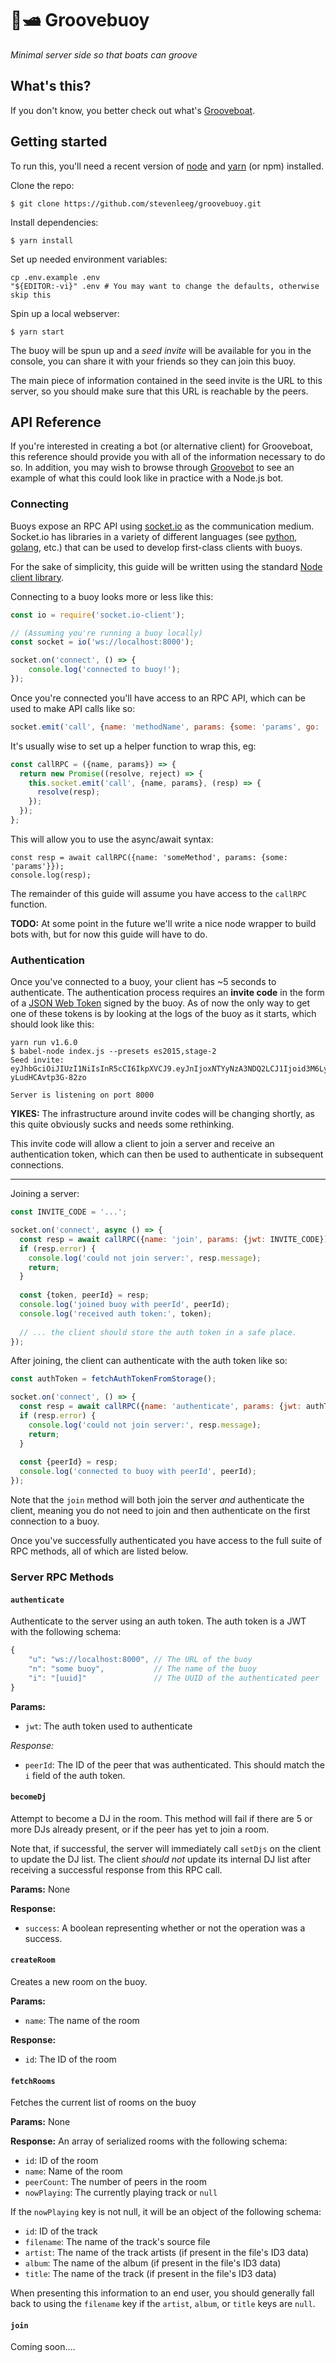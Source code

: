 # 🌊🛥️ Groovebuoy
_Minimal server side so that boats can groove_

## What's this?

If you don't know, you better check out what's
[Grooveboat](https://github.com/stevenleeg/grooveboat).

## Getting started

To run this, you'll need a recent version of
[node](https://nodejs.org/)
and
[yarn](https://yarnpkg.com/) (or npm) installed.

Clone the repo:

```
$ git clone https://github.com/stevenleeg/groovebuoy.git
```

Install dependencies:

```
$ yarn install
```

Set up needed environment variables:

```
cp .env.example .env
"${EDITOR:-vi}" .env # You may want to change the defaults, otherwise skip this
```

Spin up a local webserver:

```
$ yarn start
```

The buoy will be spun up and a *seed invite* will be available for you
in the console, you can share it with your friends so they can join this buoy.

The main piece of information contained in the seed invite is the URL to this
server, so you should make sure that this URL is reachable by the peers.

## API Reference
If you're interested in creating a bot (or alternative client) for Grooveboat,
this reference should provide you with all of the information necessary to do
so. In addition, you may wish to browse through [Groovebot](https://github.com/stevenleeg/groovebot) to see an example of what this could look like in practice with a Node.js bot.

### Connecting
Buoys expose an RPC API using [socket.io](https://socket.io/) as the
communication medium. Socket.io has libraries in a variety of different
languages (see [python](https://github.com/miguelgrinberg/python-socketio), 
[golang](https://github.com/googollee/go-socket.io), etc.) that can be used to
develop first-class clients with buoys.

For the sake of simplicity, this guide will be written using the standard [Node client library](https://www.npmjs.com/package/socket.io-client).

Connecting to a buoy looks more or less like this:

```javascript
const io = require('socket.io-client');

// (Assuming you're running a buoy locally)
const socket = io('ws://localhost:8000');

socket.on('connect', () => {
    console.log('connected to buoy!');
});
```

Once you're connected you'll have access to an RPC API, which can be used to make API calls like so:

```javascript
socket.emit('call', {name: 'methodName', params: {some: 'params', go: 'here'}});
```

It's usually wise to set up a helper function to wrap this, eg:

```javascript
const callRPC = ({name, params}) => {
  return new Promise((resolve, reject) => {
    this.socket.emit('call', {name, params}, (resp) => {
      resolve(resp);
    });
  });
};
```

This will allow you to use the async/await syntax:

```
const resp = await callRPC({name: 'someMethod', params: {some: 'params'}});
console.log(resp);
```

The remainder of this guide will assume you have access to the `callRPC` function.

**TODO:** At some point in the future we'll write a nice node wrapper to build bots with, but for now this guide will have to do.

### Authentication
Once you've connected to a buoy, your client has ~5 seconds to authenticate. The authentication process requires an **invite code** in the form of a [JSON Web Token](https://jwt.io/) signed by the buoy. As of now the only way to get one of these tokens is by looking at the logs of the buoy as it starts, which should look like this:

```
yarn run v1.6.0
$ babel-node index.js --presets es2015,stage-2
Seed invite:
eyJhbGciOiJIUzI1NiIsInR5cCI6IkpXVCJ9.eyJnIjoxNTYyNzA3NDQ2LCJ1Ijoid3M6Ly8xMC4wLjEzLjgwOjgwMDAvIiwibiI6InllZXQgcGFsYWNlIiwiaWF0IjoxNTYyNzA3NDQ2fQ.fHo1mCwexgnBADzHshI_LHz3J-yLudHCAvtp3G-82zo

Server is listening on port 8000
```

**YIKES:** The infrastructure around invite codes will be changing shortly, as this quite obviously sucks and needs some rethinking.

This invite code will allow a client to join a server and receive an authentication token, which can then be used to authenticate in subsequent connections.

----

Joining a server:

```javascript
const INVITE_CODE = '...';

socket.on('connect', async () => {
  const resp = await callRPC({name: 'join', params: {jwt: INVITE_CODE});
  if (resp.error) {
    console.log('could not join server:', resp.message);
    return;
  }
  
  const {token, peerId} = resp;
  console.log('joined buoy with peerId', peerId);
  console.log('received auth token:', token);
  
  // ... the client should store the auth token in a safe place.
});
```

After joining, the client can authenticate with the auth token like so:

```javascript
const authToken = fetchAuthTokenFromStorage();

socket.on('connect', () => {
  const resp = await callRPC({name: 'authenticate', params: {jwt: authToken}});
  if (resp.error) {
    console.log('could not join server:', resp.message);
    return;
  }
  
  const {peerId} = resp;
  console.log('connected to buoy with peerId', peerId);
});
```

Note that the `join` method will both join the server *and* authenticate the client, meaning you do not need to join and then authenticate on the first connection to a buoy.

Once you've successfully authenticated you have access to the full suite of RPC methods, all of which are listed below.

### Server RPC Methods

#### `authenticate`
Authenticate to the server using an auth token. The auth token is a JWT with the following schema:

```javascript
{
    "u": "ws://localhost:8000", // The URL of the buoy
    "n": "some buoy",           // The name of the buoy
    "i": "[uuid]"               // The UUID of the authenticated peer
}
```

**Params:**
* `jwt`: The auth token used to authenticate

*Response:*
* `peerId`: The ID of the peer that was authenticated. This should match the `i` field of the auth token.

#### `becomeDj`
Attempt to become a DJ in the room. This method will fail if there are 5 or more DJs already present, or if the peer has yet to join a room.

Note that, if successful, the server will immediately call `setDjs` on the client to update the DJ list. The client *should not* update its internal DJ list after receiving a successful response from this RPC call.

**Params:**
None

**Response:**
* `success`: A boolean representing whether or not the operation was a success.

#### `createRoom`
Creates a new room on the buoy.

**Params:**
* `name`: The name of the room

**Response:**
* `id`: The ID of the room

#### `fetchRooms`
Fetches the current list of rooms on the buoy

**Params:**
None

**Response:**
An array of serialized rooms with the following schema:

* `id`: ID of the room
* `name`: Name of the room
* `peerCount`: The number of peers in the room
* `nowPlaying`: The currently playing track or `null`

If the `nowPlaying` key is not null, it will be an object of the following schema:

* `id`: ID of the track
* `filename`: The name of the track's source file
* `artist`: The name of the track artists (if present in the file's ID3 data)
* `album`: The name of the album (if present in the file's ID3 data)
* `title`: The name of the track (if present in the file's ID3 data)

When presenting this information to an end user, you should generally fall back to using the `filename` key if the `artist`, `album`, or `title` keys are `null`.

#### `join`
Coming soon....
